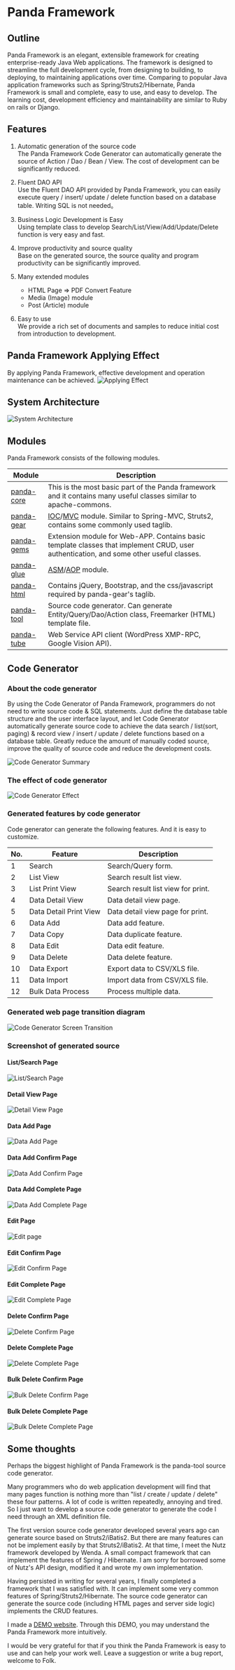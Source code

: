  Panda Framework
=================

## Outline
Panda Framework is an elegant, extensible framework for creating enterprise-ready Java Web applications. 
The framework is designed to streamline the full development cycle, from designing to building, to deploying, to maintaining applications over time. 
Comparing to popular Java application frameworks such as Spring/Struts2/Hibernate, Panda Framework is small and complete, easy to use, and easy to develop.
The learning cost, development efficiency and maintainability are similar to Ruby on rails or Django.


## Features
1. Automatic generation of the source code  
   The Panda Framework Code Generator can automatically generate the source of Action / Dao / Bean / View.
   The cost of development can be significantly reduced.

2. Fluent DAO API  
   Use the Fluent DAO API provided by Panda Framework, you can easily execute query / insert/ update / delete function based on a database table. 
   Writing SQL is not needed。

3. Business Logic Development is Easy  
   Using template class to develop Search/List/View/Add/Update/Delete function is very easy and fast. 

4. Improve productivity and source quality  
   Base on the generated source, the source quality and program productivity can be significantly improved. 

5. Many extended modules  
   * HTML Page ⇒ PDF Convert Feature
   * Media (Image) module
   * Post (Article) module

6. Easy to use  
   We provide a rich set of documents and samples to reduce initial cost from introduction to development.


## Panda Framework Applying Effect 
By applying Panda Framework, effective development and operation maintenance can be achieved. 
![Applying Effect](imgs/pandafw-apply-effect_en.jpg)


## System Architecture
![System Architecture](imgs/pandafw-app-structure.jpg)


## Modules
Panda Framework consists of the following modules.

 | Module                         | Description                                                               |
 |--------------------------------|---------------------------------------------------------------------------|
 | [panda-core](core/index_en.md) | This is the most basic part of the Panda framework and it contains many useful classes similar to apache-commons.  |
 | [panda-gear](gear/index_en.md) | [IOC](gear/ioc/ioc_en.md)/[MVC](gear/mvc/mvc_en.md) module. Similar to Spring-MVC, Struts2, contains some commonly used taglib. |
 | [panda-gems](gems/index_en.md) | Extension module for Web-APP. Contains basic template classes that implement CRUD, user authentication, and some other useful classes. |
 | [panda-glue](glue/index_en.md) | [ASM](glue/asm_en.md)/[AOP](glue/aop_en.md) module.                  |
 | [panda-html](html/index_en.md) | Contains jQuery, Bootstrap, and the css/javascript required by panda-gear's taglib. |
 | [panda-tool](tool/index_en.md) | Source code generator. Can generate Entity/Query/Dao/Action class, Freemarker (HTML) template file. |
 | [panda-tube](tube/index_en.md) | Web Service API client (WordPress XMP-RPC, Google Vision API).                     |


## Code Generator

### About the code generator
By using the Code Generator of Panda Framework, programmers do not need to write source code & SQL statements. 
Just define the database table structure and the user interface layout, 
and let Code Generator automatically generate source code to achieve the data search / list(sort, paging) & record view / insert / update / delete functions based on a database table. 
Greatly reduce the amount of manually coded source, improve the quality of source code and reduce the development costs.

![Code Generator Summary](imgs/codegen-summary_en.jpg)


### The effect of code generator
![Code Generator Effect](imgs/codegen-effect_en.jpg)


### Generated features by code generator
Code generator can generate the following features. And it is easy to customize.

 | No. | Feature                | Description |
 |-----|------------------------|-------------|
 | 1   | Search                 | Search/Query form.                 |
 | 2   | List View              | Search result list view.           |
 | 3   | List Print View        | Search result list view for print. |
 | 4   | Data Detail View       | Data detail view page.             |
 | 5   | Data Detail Print View | Data detail view page for print.   |
 | 6   | Data Add               | Data add feature.                  |
 | 7   | Data Copy              | Data duplicate feature.            |
 | 8   | Data Edit              | Data edit feature.                 |
 | 9   | Data Delete            | Data delete feature.               |
 | 10  | Data Export            | Export data to CSV/XLS file.       |
 | 11  | Data Import            | Import data from CSV/XLS file.     |
 | 12  | Bulk Data Process      | Process multiple data.             |


### Generated web page transition diagram
![Code Generator Screen Transition](imgs/codegen-screen-transition_en.jpg)


### Screenshot of generated source

#### List/Search Page
![List/Search Page](imgs/codegen-s-list.jpg)

#### Detail View Page
![Detail View Page](imgs/codegen-s-view.jpg)

#### Data Add Page
![Data Add Page](imgs/codegen-s-add.jpg)

#### Data Add Confirm Page
![Data Add Confirm Page](imgs/codegen-s-add-confirm.jpg)

#### Data Add Complete Page
![Data Add Complete Page](imgs/codegen-s-add-success.jpg)

#### Edit Page
![Edit page](imgs/codegen-s-edit.jpg)

#### Edit Confirm Page
![Edit Confirm Page](imgs/codegen-s-edit-confirm.jpg)

#### Edit Complete Page
![Edit Complete Page](imgs/codegen-s-edit-success.jpg)

#### Delete Confirm Page
![Delete Confirm Page](imgs/codegen-s-delete-confirm.jpg)

#### Delete Complete Page
![Delete Complete Page](imgs/codegen-s-delete-success.jpg)

#### Bulk Delete Confirm Page
![Bulk Delete Confirm Page](imgs/codegen-s-bdelete-confirm.jpg)

#### Bulk Delete Complete Page
![Bulk Delete Complete Page](imgs/codegen-s-bdelete-success.jpg)



Some thoughts
---------------------------

Perhaps the biggest highlight of Panda Framework is the panda-tool source code generator.

Many programmers who do web application development will find that many pages function is nothing more than "list / create / update / delete" these four patterns.
A lot of code is written repeatedly, annoying and tired. So I just want to develop a source code generator to generate the code I need through an XML definition file.

The first version source code generator developed several years ago can generate source based on Struts2/iBatis2. 
But there are many features can not be implement easily by that Struts2/iBatis2. 
At that time, I meet the Nutz framework developed by Wenda. A small compact framework that can implement the features of Spring / Hibernate.
I am sorry for borrowed some of Nutz's API design, modified it and wrote my own implementation.

Having persisted in writing for several years, I finally completed a framework that I was satisfied with. 
It can implement some very common features of Spring/Struts2/Hibernate. 
The source code generator can generate the source code (including HTML pages and server side logic) implements the CRUD features.

I made a [DEMO website](https://panda-demo.azurewebsites.net). Through this DEMO, you may understand the Panda Framework more intuitively.

I would be very grateful for that if you think the Panda Framework is easy to use and can help your work well.
Leave a suggestion or write a bug report, welcome to Folk.

